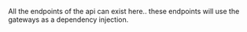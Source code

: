 All the endpoints of the api can exist here..
these endpoints will use the gateways as a dependency
injection.
